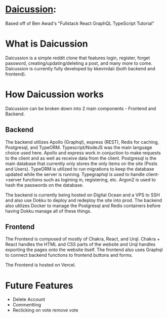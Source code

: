 # [Daicussion](https://daicussion.com):

Based off of Ben Awad's "Fullstack React GraphQL TypeScript Tutorial"

# What is Daicussion

Daicussion is a simple reddit clone that features login, register, forget password, creating/updating/deleting a post, and many more to come. Daicussion is currently fully developed by kkevindaii (both backend and frontend).

# How Daicussion works

Daicussion can be broken down into 2 main components - Frontend and Backend.

## Backend

The backend utilizes Apollo (Graphql), express (REST), Redis for caching, Postgresql, and TypeORM. Typescript/NodeJS was the main language choice used here.
Apollo and express work in conjuction to make requests to the client and as well as receive data from the client. 
Postgresql is the main database that currently only stores the only items on the site (Posts and Users). 
TypeORM is utilized to run migrations to keep the database updated while the server is running. 
Typegraphql is used to handle client->server functions such as logining in, registering, etc.
Argon2 is used to hash the passwords on the database.

The backend is currently being hosted on Digital Ocean and a VPS to SSH and also use Dokku to deploy and redeploy the site into prod. The backend also utilizes Docker to manage the Postgresql and Redis containers before having Dokku manage all of these things. 

## Frontend

The Frontend is composed of mostly of Chakra, React, and Urql.
Chakra + React handles the HTML and CSS parts of the website and Urql handles exporting the pages onto the website itself. The frontend also uses Graphql to connect backend functions to frontend buttons and forms.

The Frontend is hosted on Vercel.


# Future Features
* Delete Account
* Commentting
* Reclicking on vote remove vote
